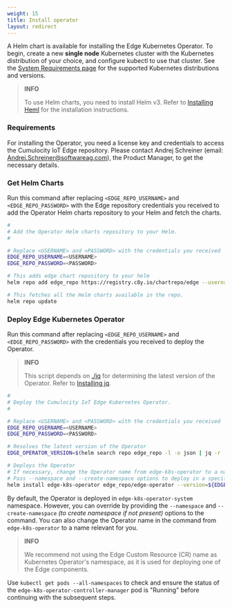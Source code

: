 ```yaml
---
weight: 15
title: Install operator
layout: redirect
---
```


A Helm chart is available for installing the Edge Kubernetes Operator. To begin, create a new **single node** Kubernetes cluster with the Kubernetes distribution of your choice, and configure kubectl to use that cluster. See the [System Requirements page](#system-requirements) for the supported Kubernetes distributions and versions.

> **INFO**
>
> To use Helm charts, you need to install Helm v3. Refer to [Installing Heml](https://helm.sh/docs/intro/install/) for the installation instructions.

### Requirements

For installing the Operator, you need a license key and credentials to access the Cumulocity IoT Edge repository. Please contact Andrej Schreiner (email: Andrej.Schreiner@softwareag.com), the Product Manager, to get the necessary details.

### Get Helm Charts

Run this command after replacing `<EDGE_REPO_USERNAME>` and `<EDGE_REPO_PASSWORD>` with the Edge repository credentials you received to add the Operator Helm charts repository to your Helm and fetch the charts.

```bash
#
# Add the Operator Helm charts repository to your Helm.
#

# Replace <USERNAME> and <PASSWORD> with the credentials you received
EDGE_REPO_USERNAME=<USERNAME>
EDGE_REPO_PASSWORD=<PASSWORD>

# This adds edge chart repository to your helm
helm repo add edge_repo https://registry.c8y.io/chartrepo/edge --username ${EDGE_REPO_USERNAME} --password ${EDGE_REPO_PASSWORD}

# This fetches all the Helm charts available in the repo.
helm repo update
```

### Deploy Edge Kubernetes Operator

Run this command after replacing `<EDGE_REPO_USERNAME>` and `<EDGE_REPO_PASSWORD>` with the credentials you received to deploy the Operator.

> **INFO**
>
> This script depends on [./jq](https://stedolan.github.io/jq) for determining the latest version of the Operator. Refer to [Installing jq](https://stedolan.github.io/jq/download/). 
>

```bash
#
# Deploy the Cumulocity IoT Edge Kubernetes Operator.
#

# Replace <USERNAME> and <PASSWORD> with the credentials you received
EDGE_REPO_USERNAME=<USERNAME>
EDGE_REPO_PASSWORD=<PASSWORD>

# Resolves the latest version of the Operator
EDGE_OPERATOR_VERSION=$(helm search repo edge_repo -l -o json | jq -r 'map(select(.name | contains("edge-operator")).version) | max')

# Deploys the Operator
# If necessary, change the Operator name from edge-k8s-operator to a name relevant for you
# Pass --namespace and --create-namespace options to deploy in a specific namespace
helm install edge-k8s-operator edge_repo/edge-operator --version=${EDGE_OPERATOR_VERSION} --username=${EDGE_REPO_USERNAME} --password=${EDGE_REPO_PASSWORD}
```

By default, the Operator is deployed in `edge-k8s-operator-system` namespace. However, you can override by providing the `--namespace` and `--create-namespace` _(to create namespace if not present)_ options to the command. You can also change the Operator name in the command from `edge-k8s-operator` to a name relevant for you.

> **INFO**
>
> We recommend not using the Edge Custom Resource (CR) name as Kubernetes Operator's namespace, as it is used for deploying one of the Edge components.

Use `kubectl get pods --all-namespaces` to check and ensure the status of the `edge-k8s-operator-controller-manager` pod is "Running" before continuing with the subsequent steps.